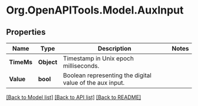 # Org.OpenAPITools.Model.AuxInput
## Properties

Name | Type | Description | Notes
------------ | ------------- | ------------- | -------------
**TimeMs** | **Object** | Timestamp in Unix epoch milliseconds. | 
**Value** | **bool** | Boolean representing the digital value of the aux input. | 

[[Back to Model list]](../README.md#documentation-for-models) [[Back to API list]](../README.md#documentation-for-api-endpoints) [[Back to README]](../README.md)

